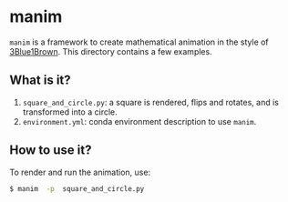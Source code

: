 # manim

`manim` is a framework to create mathematical animation in the style of
[3Blue1Brown](https://www.3blue1brown.com/).  This directory contains
a few examples.


## What is it?

1. `square_and_circle.py`: a square is rendered, flips and rotates, and
   is transformed into a circle.
1. `environment.yml`: conda environment description to use `manim`.


## How to use it?

To render and run the animation, use:
```bash
$ manim  -p  square_and_circle.py
```
